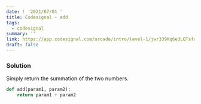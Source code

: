 ```yaml
---
date: ! '2021/07/01 '
title: Codesignal - add
tags:
  - codesignal
summary: ''
link: https://app.codesignal.com/arcade/intro/level-1/jwr339Kq6e3LQTsfa
draft: false
---
```


### Solution

Simply return the summation of the two numbers.

```python
def add(param1, param2):
    return param1 + param2
```
